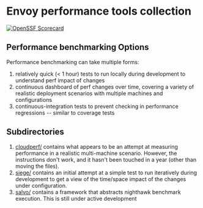 # Envoy performance tools collection

[![OpenSSF Scorecard](https://api.securityscorecards.dev/projects/github.com/envoyproxy/envoy-perf/badge)](https://securityscorecards.dev/viewer/?uri=github.com/envoyproxy/envoy-perf)


## Performance benchmarking Options

Performance benchmarking can take multiple forms:

1. relatively quick (< 1 hour) tests to run locally during development to
   understand perf impact of changes
2. continuous dashboard of perf changes over time, covering a variety of
   realistic deployment scenarios with multiple machines and configurations
3. continuous-integration tests to prevent checking in performance regressions
   -- similar to coverage tests


## Subdirectories

1. [cloudperf/](cloudperf/README.md) contains what appears to be an attempt
   at measuring performance in a realistic multi-machine
   scenario. However, the instructions don't work, and it hasn't been touched in
   a year (other than moving the files).
2. [siege/](siege/README.md) contains an initial attempt at a simple test to run
   iteratively during development to get a view of the time/space impact of the
   changes under configuration.
2. [salvo/](salvo/README.md) contains a framework that abstracts nighthawk 
   benchmark execution. This is still under active development
